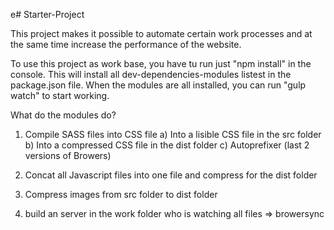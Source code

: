 e# Starter-Project

This project makes it possible to automate certain work processes and at the same time increase the performance of the website.

To use this project as work base, you have tu run just "npm install" in the console. This will install all dev-dependencies-modules listest in the package.json file. When the modules are all installed, you can run "gulp watch" to start working.

What do the modules do?

1) Compile SASS files into CSS file 
  a) Into a lisible CSS file in the src folder
  b) Into a compressed CSS file in the dist folder
  c) Autoprefixer (last 2 versions of Browers)
 
2) Concat all Javascript files into one file and compress for the dist folder

3) Compress images from src folder to dist folder 

4) build an server in the work folder who is watching all files => browersync




